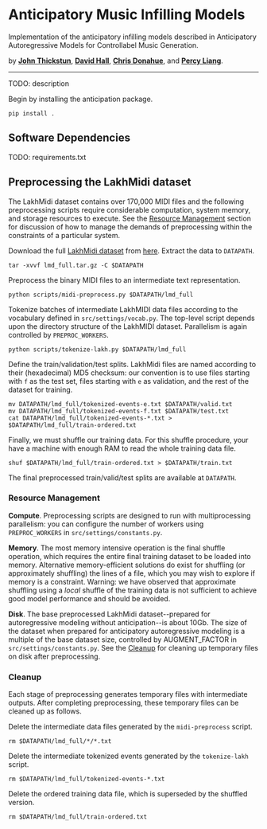 # Anticipatory Music Infilling Models

Implementation of the anticipatory infilling models described in Anticipatory Autoregressive Models for Controllabel Music Generation.

by [__John Thickstun__](https://johnthickstun.com/), [__David Hall__](http://dlwh.org/), [__Chris Donahue__](https://chrisdonahue.com/), and [__Percy Liang__](https://cs.stanford.edu/~pliang/).

-------------------------------------------------------------------------------------

TODO: description

Begin by installing the anticipation package.

```
pip install .
```

## Software Dependencies

TODO: requirements.txt

## Preprocessing the LakhMidi dataset

The LakhMidi dataset contains over 170,000 MIDI files and the following preprocessing scripts require considerable computation, system memory, and storage resources to execute. See the [Resource Management](###resource-management) section for discussion of how to manage the demands of preprocessing within the constraints of a particular system.

Download the full [LakhMidi dataset](https://colinraffel.com/projects/lmd/) from [here](http://hog.ee.columbia.edu/craffel/lmd/lmd_full.tar.gz). Extract the data to `DATAPATH`.

```
tar -xvvf lmd_full.tar.gz -C $DATAPATH
```

Preprocess the binary MIDI files to an intermediate text representation. 
```
python scripts/midi-preprocess.py $DATAPATH/lmd_full
```
Tokenize batches of intermediate LakhMIDI data files according to the vocabulary defined in `src/settings/vocab.py`. The top-level script depends upon the directory structure of the LakhMIDI dataset. Parallelism is again controlled by `PREPROC_WORKERS`.

```
python scripts/tokenize-lakh.py $DATAPATH/lmd_full
```

Define the train/validation/test splits. LakhMidi files are named according to their (hexadecimal) MD5 checksum: our convention is to use files starting with `f` as the test set, files starting with `e` as validation, and the rest of the dataset for training.
```
mv DATAPATH/lmd_full/tokenized-events-e.txt $DATAPATH/valid.txt
mv DATAPATH/lmd_full/tokenized-events-f.txt $DATAPATH/test.txt
cat DATAPATH/lmd_full/tokenized-events-*.txt > $DATAPATH/lmd_full/train-ordered.txt
```

Finally, we must shuffle our training data. For this shuffle procedure, your have a machine with enough RAM to read the whole training data file.
```
shuf $DATAPATH/lmd_full/train-ordered.txt > $DATAPATH/train.txt
```

The final preprocessed train/valid/test splits are available at `DATAPATH`.

### Resource Management

**Compute**. Preprocessing scripts are designed to run with multiprocessing parallelism: you can configure the number of workers using `PREPROC_WORKERS` in `src/settings/constants.py`.

**Memory**. The most memory intensive operation is the final shuffle operation, which requires the entire final training dataset to be loaded into memory. Alternative memory-efficient solutions do exist for shuffling (or approximately shuffling) the lines of a file, which you may wish to explore if memory is a constraint. Warning: we have observed that approximate shuffling using a *local* shuffle of the training data is not sufficient to achieve good model performance and should be avoided.

**Disk**. The base preprocessed LakhMidi dataset--prepared for autoregressive modeling without anticipation--is about 10Gb. The size of the dataset when prepared for anticipatory autoregressive modeling is a multiple of the base dataset size, controlled by AUGMENT\_FACTOR in `src/settings/constants.py`. See the [Cleanup](###cleanup) for cleaning up temporary files on disk after preprocessing.

### Cleanup

Each stage of preprocessing generates temporary files with intermediate outputs. After completing preprocessing, these temporary files can be cleaned up as follows.

Delete the intermediate data files generated by the `midi-preprocess` script.
```
rm $DATAPATH/lmd_full/*/*.txt
```

Delete the intermediate tokenized events generated by the `tokenize-lakh` script.
```
rm $DATAPATH/lmd_full/tokenized-events-*.txt
```

Delete the ordered training data file, which is superseded by the shuffled version.
```
rm $DATAPATH/lmd_full/train-ordered.txt
```

